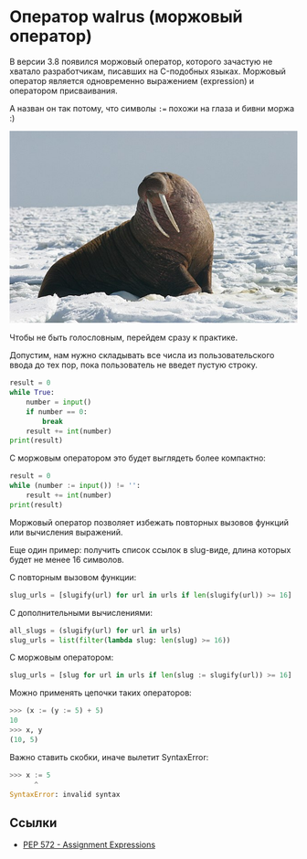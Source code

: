 # Оператор walrus (моржовый оператор)

В версии 3.8 появился моржовый оператор, которого зачастую не хватало разработчикам, писавших на C-подобных языках. Моржовый оператор является одновременно выражением (expression) и оператором присваивания.

А назван он так потому, что символы `:=` похожи на глаза и бивни моржа :)

![Изображение моржа, загадочно смотрящего вдаль](img/walrus-operator_walrus.jpeg)

Чтобы не быть голословным, перейдем сразу к практике.

Допустим, нам нужно складывать все числа из пользовательского ввода до тех пор, пока пользователь не введет пустую строку.

```python
result = 0
while True:
    number = input()
    if number == 0:
        break
    result += int(number)
print(result)
```

С моржовым оператором это будет выглядеть более компактно:

```python
result = 0
while (number := input()) != '':
    result += int(number)
print(result)
```

Моржовый оператор позволяет избежать повторных вызовов функций или вычисления выражений. 

Еще один пример: получить список ссылок в slug-виде, длина которых будет не менее 16 символов.

С повторным вызовом функции:

```python
slug_urls = [slugify(url) for url in urls if len(slugify(url)) >= 16]
```

С дополнительными вычислениями:

```python
all_slugs = (slugify(url) for url in urls)
slug_urls = list(filter(lambda slug: len(slug) >= 16))
```

С моржовым оператором:

```python
slug_urls = [slug for url in urls if len(slug := slugify(url)) >= 16]
```

Можно применять цепочки таких операторов:

```python
>>> (x := (y := 5) + 5)
10
>>> x, y
(10, 5)
```

Важно ставить скобки, иначе вылетит SyntaxError:

```python
>>> x := 5
      ^
SyntaxError: invalid syntax
```

## Ссылки
- [PEP 572 - Assignment Expressions](https://peps.python.org/pep-0572/)